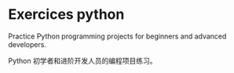 # Exercices python

Practice Python programming projects for beginners and advanced developers.

Python 初学者和进阶开发人员的编程项目练习。
